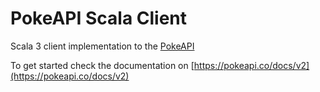 # PokeAPI Scala Client

Scala 3 client implementation to the [PokeAPI](https://pokeapi.co/)

To get started check the documentation on [https://pokeapi.co/docs/v2](https://pokeapi.co/docs/v2)
